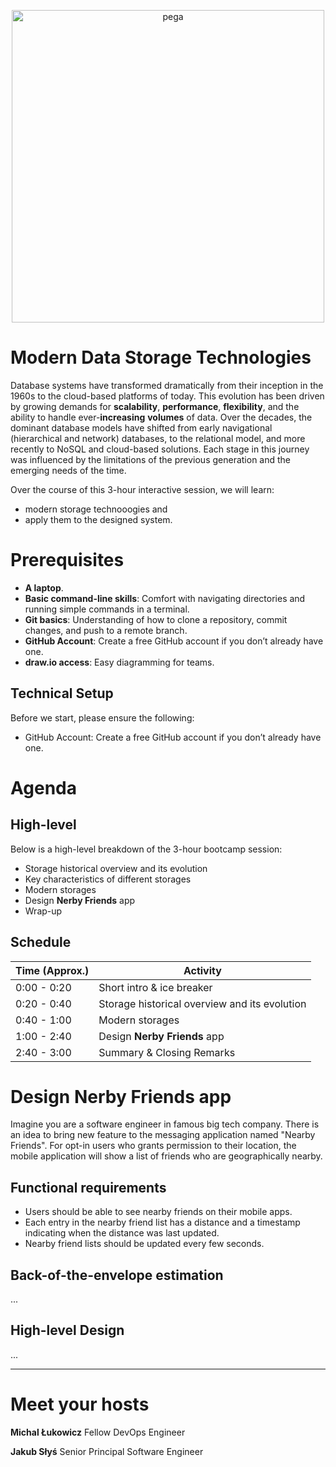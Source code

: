 <p align="center">
  <a href="https://www.pega.com">
    <img src="https://www.pega.com/themes/custom/pegawww_theme/images/pega-logo.svg" alt="pega" width="500">
  </a>
</p>

# Modern Data Storage Technologies

Database systems have transformed dramatically from their inception in the 1960s to the cloud-based platforms of today. This evolution has been driven by growing demands for **scalability**, **performance**, **flexibility**, and the ability to handle ever-**increasing** **volumes** of data. Over the decades, the dominant database models have shifted from early navigational (hierarchical and network) databases, to the relational model, and more recently to NoSQL and cloud-based solutions. Each stage in this journey was influenced by the limitations of the previous generation and the emerging needs of the time.

Over the course of this 3-hour interactive session, we will learn:
* modern storage technooogies and
* apply them to the designed system.

# Prerequisites

  * **A laptop**.
  * **Basic command-line skills**: Comfort with navigating directories and running simple commands in a terminal.
  * **Git basics**: Understanding of how to clone a repository, commit changes, and push to a remote branch.
  * **GitHub Account**: Create a free GitHub account if you don’t already have one.
  * **draw.io access**: Easy diagramming for teams.

## Technical Setup

Before we start, please ensure the following:
* GitHub Account: Create a free GitHub account if you don’t already have one.

# Agenda

## High-level

Below is a high-level breakdown of the 3-hour bootcamp session:
* Storage historical overview and its evolution
* Key characteristics of different storages
* Modern storages
* Design **Nerby Friends** app
* Wrap-up

## Schedule

| Time (Approx.) | Activity |
| -------------- | --------------------------------------- |
| 0:00 - 0:20    | Short intro & ice breaker |
| 0:20 - 0:40    | Storage historical overview and its evolution |
| 0:40 - 1:00    | Modern storages |
| 1:00 - 2:40    | Design **Nerby Friends** app |
| 2:40 - 3:00    | Summary & Closing Remarks |

# Design Nerby Friends app

Imagine you are a software engineer in famous big tech company. There is an idea to bring new feature to the messaging application named "Nearby Friends". For opt-in users who grants permission to their location, the mobile application will show a list of friends who are geographically nearby. 

## Functional requirements
* Users should be able to see nearby friends on their mobile apps.
* Each entry in the nearby friend list has a distance and a timestamp indicating when the distance was last updated.
* Nearby friend lists should be updated every few seconds.

## Back-of-the-envelope estimation

...

## High-level Design

...

--- 
# Meet your hosts
  
**Michal Łukowicz**
Fellow DevOps Engineer

**Jakub Słyś**
Senior Principal Software Engineer

